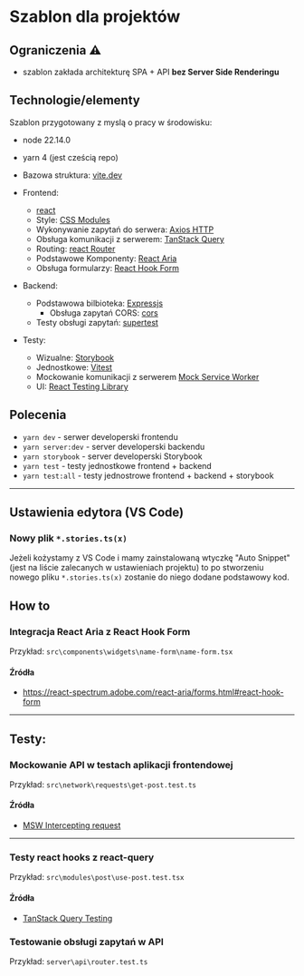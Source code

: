 # Szablon dla projektów

## Ograniczenia :warning:
 * szablon zakłada architekturę SPA + API **bez Server Side Renderingu**

## Technologie/elementy

Szablon przygotowany z myslą o pracy w środowisku:
 * node 22.14.0
 * yarn 4 (jest cześcią repo)

* Bazowa struktura: [vite.dev](https://vite.dev/)
* Frontend:
  * [react](https://react.dev/)
  * Style: [CSS Modules](https://vite.dev/guide/features.html#css-modules)
  * Wykonywanie zapytań do serwera: [Axios HTTP](https://axios-http.com/)
  * Obsługa komunikacji z serwerem: [TanStack Query](https://tanstack.com/query/v5)
  * Routing: [react Router](https://reactrouter.com/)
  * Podstawowe Komponenty: [React Aria](https://react-spectrum.adobe.com/react-aria/getting-started.html)
  * Obsługa formularzy: [React Hook Form](https://react-hook-form.com/)
* Backend:
  * Podstawowa bilbioteka: [Expressjs](https://expressjs.com/)
    * Obsługa zapytań CORS: [cors](https://www.npmjs.com/package/cors)
  * Testy obsługi zapytań: [supertest](https://www.npmjs.com/package/supertest)
* Testy:
  * Wizualne: [Storybook](https://storybook.js.org/)
  * Jednostkowe: [Vitest](https://vitest.dev/)
  * Mockowanie komunikacji z serwerem [Mock Service Worker](https://mswjs.io/)
  * UI: [React Testing Library](https://testing-library.com/docs/react-testing-library/intro)


## Polecenia

* `yarn dev` - serwer developerski frontendu
* `yarn server:dev` - server developerski backendu
* `yarn storybook` - server developerski Storybook
* `yarn test` - testy jednostkowe frontend + backend
* `yarn test:all` - testy jednostrowe frontend + backend + storybook

------------------------------------------------

## Ustawienia edytora (VS Code)

### Nowy plik `*.stories.ts(x)`

Jeżeli kożystamy z VS Code i mamy zainstalowaną wtyczkę "Auto Snippet" (jest na liście zalecanych w ustawieniach projektu) to po stworzeniu nowego pliku `*.stories.ts(x)` zostanie do niego dodane podstawowy kod.

## How to

### Integracja React Aria z React Hook Form

Przykład: `src\components\widgets\name-form\name-form.tsx`

#### Źródła

* https://react-spectrum.adobe.com/react-aria/forms.html#react-hook-form


---------------------------------------
## Testy:

### Mockowanie API w testach aplikacji frontendowej

Przykład: `src\network\requests\get-post.test.ts`

#### Źródła

* [MSW Intercepting request](https://mswjs.io/docs/http/intercepting-requests/)

----------------------------------------------------------------------------------

### Testy react hooks z react-query

Przykład: `src\modules\post\use-post.test.tsx`

#### Źródła

* [TanStack Query Testing](https://tanstack.com/query/v5/docs/framework/react/guides/testing)

### Testowanie obsługi zapytań w API

Przykład:  `server\api\router.test.ts`
